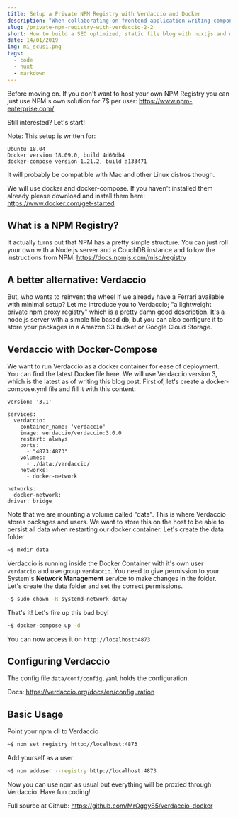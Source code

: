 ```yaml
---
title: Setup a Private NPM Registry with Verdaccio and Docker
description: "When collaborating on frontend application writing component libraries our companies doesn't always want to share that code with the community (boo!). Using package managers like npm and yarn is really powerful to handle our third party code. When working locally it's easy to use npm link or yarn link for ease of development. Then when we want to use our library with our application we need to provide a repo link with a tag and auth token (ugly and unsafe!). Let's do it proper by publishing our library to our own NPM registry instead! And also get an additional cache layer in case NPM is down..."
slug: /private-npm-registry-with-verdaccio-2-2
short: How to build a SEO optimized, static file blog with nuxtjs and markdown files. Including a sitemap.xml and catagory or tag pages.
date: 14/01/2019
img: mi_scusi.png
tags:
  - code
  - nuxt
  - markdown
---
```


Before moving on. If you don't want to host your own NPM Registry you can just use NPM's own solution for 7$ per user: https://www.npm-enterprise.com/

Still interested? Let's start!

Note: This setup is written for:
```
Ubuntu 18.04
Docker version 18.09.0, build 4d60db4
docker-compose version 1.21.2, build a133471
```
It will probably be compatible with Mac and other Linux distros though.

We will use docker and docker-compose. If you haven't installed them already please download and install them here: https://www.docker.com/get-started

## What is a NPM Registry?
It actually turns out that NPM has a pretty simple structure. You can just roll your own with a Node.js server and a CouchDB instance and follow the instructions from NPM: https://docs.npmjs.com/misc/registry

## A better alternative: Verdaccio
But, who wants to reinvent the wheel if we already have a Ferrari available with minimal setup? Let me introduce you to Verdaccio; "a lightweight private npm proxy registry" which is a pretty damn good description. It's a node.js server with a simple file based db, but you can also configure it to store your packages in a Amazon S3 bucket or Google Cloud Storage.

## Verdaccio with Docker-Compose
We want to run Verdaccio as a docker container for ease of deployment. You can find the latest Dockerfile here. We will use Verdaccio version 3, which is the latest as of writing this blog post. First of, let's create a docker-compose.yml file and fill it with this content:

```docker
version: '3.1'

services:
  verdaccio:
    container_name: 'verdaccio'
    image: verdaccio/verdaccio:3.0.0
    restart: always
    ports:
      - "4873:4873"
    volumes:
      - ./data:/verdaccio/
    networks:
      - docker-network

networks:
  docker-network:
driver: bridge
```

Note that we are mounting a volume called "data". This is where Verdaccio stores packages and users. We want to store this on the host to be able to persist all data when restarting our docker container. Let's create the data folder.

```sh
~$ mkdir data
```

Verdaccio is running inside the Docker Container with it's own user `verdaccio` and usergroup `verdaccio`. You need to give permission to your System's **Network Management** service to make changes in the folder. Let's create the data folder and set the correct permissions.

```sh
~$ sudo chown -R systemd-network data/
```

That's it! Let's fire up this bad boy!

```sh
~$ docker-compose up -d
```

You can now access it on `http://localhost:4873`

## Configuring Verdaccio
The config file `data/conf/config.yaml` holds the configuration.

Docs: https://verdaccio.org/docs/en/configuration

## Basic Usage
Point your npm cli to Verdaccio

```sh
~$ npm set registry http://localhost:4873
```

Add yourself as a user

```sh
~$ npm adduser --registry http://localhost:4873
```
Now you can use npm as usual but everything will be proxied through Verdaccio. Have fun coding!

Full source at Github: https://github.com/MrOggy85/verdaccio-docker
